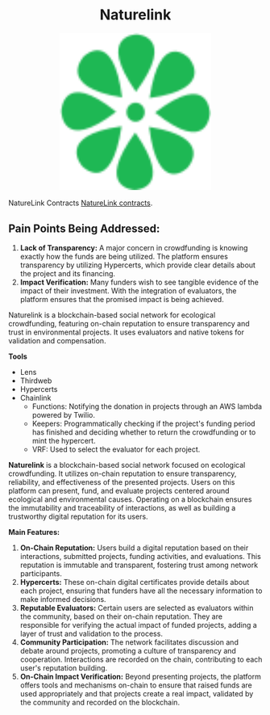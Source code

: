 <h1 align="center">Naturelink</h1>
<p align="center">
  <img src="https://github.com/chrisarevalo11/NatureLink/blob/main/images/natureLinkLogo.png" width="300" title="Green Gate Name Logo">
</p>

NatureLink Contracts [NatureLink contracts](https://github.com/salviega/naturelink-contracts).

## Pain Points Being Addressed:

1. **Lack of Transparency:** A major concern in crowdfunding is knowing exactly how the funds are being utilized. The platform ensures transparency by utilizing Hypercerts, which provide clear details about the project and its financing.
2. **Impact Verification:** Many funders wish to see tangible evidence of the impact of their investment. With the integration of evaluators, the platform ensures that the promised impact is being achieved.


Naturelink is a blockchain-based social network for ecological crowdfunding, featuring on-chain reputation to ensure transparency and trust in environmental projects. It uses evaluators and native tokens for validation and compensation.

**Tools**
- Lens
- Thirdweb 
- Hypercerts
- Chainlink
   - Functions: Notifying the donation in projects through an AWS lambda powered by Twilio.
   - Keepers: Programmatically checking if the project's funding period has finished and deciding whether to return the crowdfunding or to mint the hypercert.
   - VRF: Used to select the evaluator for each project.


**Naturelink** is a blockchain-based social network focused on ecological crowdfunding. It utilizes on-chain reputation to ensure transparency, reliability, and effectiveness of the presented projects. Users on this platform can present, fund, and evaluate projects centered around ecological and environmental causes. Operating on a blockchain ensures the immutability and traceability of interactions, as well as building a trustworthy digital reputation for its users.

**Main Features:**

1. **On-Chain Reputation:** Users build a digital reputation based on their interactions, submitted projects, funding activities, and evaluations. This reputation is immutable and transparent, fostering trust among network participants.
2. **Hypercerts:** These on-chain digital certificates provide details about each project, ensuring that funders have all the necessary information to make informed decisions.
3. **Reputable Evaluators:** Certain users are selected as evaluators within the community, based on their on-chain reputation. They are responsible for verifying the actual impact of funded projects, adding a layer of trust and validation to the process.
4. **Community Participation:** The network facilitates discussion and debate around projects, promoting a culture of transparency and cooperation. Interactions are recorded on the chain, contributing to each user's reputation building.
5. **On-Chain Impact Verification:** Beyond presenting projects, the platform offers tools and mechanisms on-chain to ensure that raised funds are used appropriately and that projects create a real impact, validated by the community and recorded on the blockchain.
